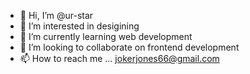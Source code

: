 - 👋 Hi, I’m @ur-star
- 👀 I’m interested in desigining
- 🌱 I’m currently learning web development
- 💞️ I’m looking to collaborate on frontend development
- 📫 How to reach me ...
jokerjones66@gmail.com

<!---
ur-star/ur-star is a ✨ special ✨ repository because its `README.md` (this file) appears on your GitHub profile.
You can click the Preview link to take a look at your changes.
--->
